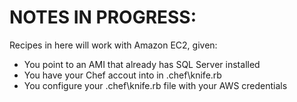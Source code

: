 # NOTES IN PROGRESS:

Recipes in here will work with Amazon EC2, given:

* You point to an AMI that already has SQL Server installed
* You have your Chef accout into in .chef\knife.rb
* You configure your .chef\knife.rb file with your AWS credentials

